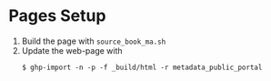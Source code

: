 # Pages Setup

1. Build the page with `source_book_ma.sh` 
2. Update the web-page with
    ```
    $ ghp-import -n -p -f _build/html -r metadata_public_portal
    ```